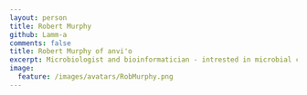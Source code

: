 ```yaml
---
layout: person
title: Robert Murphy
github: Lamm-a
comments: false
title: Robert Murphy of anvi'o
excerpt: Microbiologist and bioinformatician - intrested in microbial communites present in symbiosis as a source for novel secondary metabolites
image:
  feature: /images/avatars/RobMurphy.png
---
```

